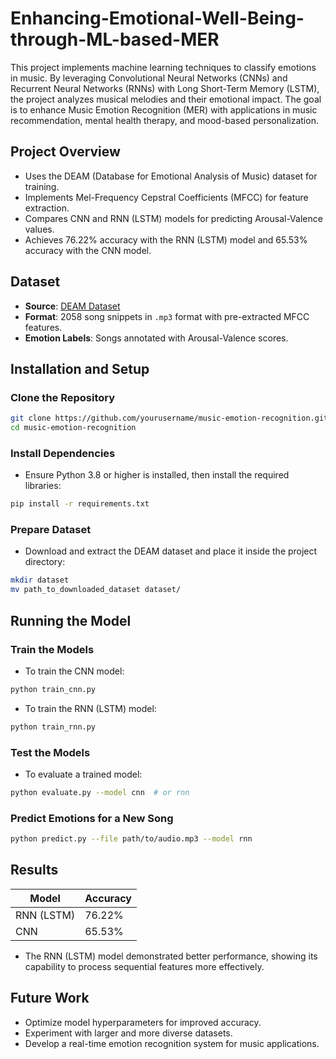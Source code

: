 # Enhancing-Emotional-Well-Being-through-ML-based-MER

This project implements machine learning techniques to classify emotions in music. By leveraging Convolutional Neural Networks (CNNs) and Recurrent Neural Networks (RNNs) with Long Short-Term Memory (LSTM), the project analyzes musical melodies and their emotional impact. The goal is to enhance Music Emotion Recognition (MER) with applications in music recommendation, mental health therapy, and mood-based personalization.

## Project Overview

- Uses the DEAM (Database for Emotional Analysis of Music) dataset for training.
- Implements Mel-Frequency Cepstral Coefficients (MFCC) for feature extraction.
- Compares CNN and RNN (LSTM) models for predicting Arousal-Valence values.
- Achieves 76.22% accuracy with the RNN (LSTM) model and 65.53% accuracy with the CNN model.

## Dataset

- **Source**: [DEAM Dataset](https://cvml.unige.ch/databases/DEAM/)
- **Format**: 2058 song snippets in `.mp3` format with pre-extracted MFCC features.
- **Emotion Labels**: Songs annotated with Arousal-Valence scores.

## Installation and Setup

### Clone the Repository
```bash
git clone https://github.com/yourusername/music-emotion-recognition.git
cd music-emotion-recognition
```
### Install Dependencies
- Ensure Python 3.8 or higher is installed, then install the required libraries:
```bash
pip install -r requirements.txt
```
### Prepare Dataset
- Download and extract the DEAM dataset and place it inside the project directory:
```bash
mkdir dataset
mv path_to_downloaded_dataset dataset/
```
## Running the Model
### Train the Models
- To train the CNN model:
```bash
python train_cnn.py
```
- To train the RNN (LSTM) model:
```bash
python train_rnn.py
```
### Test the Models
- To evaluate a trained model:
```bash
python evaluate.py --model cnn  # or rnn
```
### Predict Emotions for a New Song
```bash
python predict.py --file path/to/audio.mp3 --model rnn
```
## Results

| Model        | Accuracy |
|-------------|---------|
| RNN (LSTM)  | 76.22%  |
| CNN         | 65.53%  |

- The RNN (LSTM) model demonstrated better performance, showing its capability to process sequential features more effectively.

## Future Work
- Optimize model hyperparameters for improved accuracy.
- Experiment with larger and more diverse datasets.
- Develop a real-time emotion recognition system for music applications.





